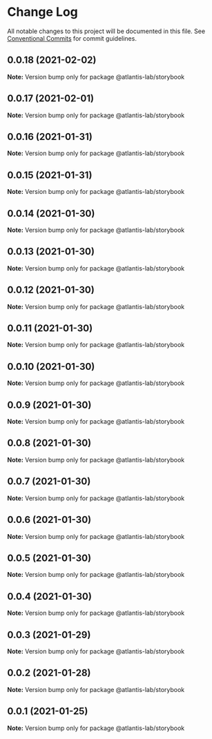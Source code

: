 # Change Log

All notable changes to this project will be documented in this file.
See [Conventional Commits](https://conventionalcommits.org) for commit guidelines.

## 0.0.18 (2021-02-02)

**Note:** Version bump only for package @atlantis-lab/storybook





## 0.0.17 (2021-02-01)

**Note:** Version bump only for package @atlantis-lab/storybook





## 0.0.16 (2021-01-31)

**Note:** Version bump only for package @atlantis-lab/storybook





## 0.0.15 (2021-01-31)

**Note:** Version bump only for package @atlantis-lab/storybook





## 0.0.14 (2021-01-30)

**Note:** Version bump only for package @atlantis-lab/storybook





## 0.0.13 (2021-01-30)

**Note:** Version bump only for package @atlantis-lab/storybook





## 0.0.12 (2021-01-30)

**Note:** Version bump only for package @atlantis-lab/storybook





## 0.0.11 (2021-01-30)

**Note:** Version bump only for package @atlantis-lab/storybook

## 0.0.10 (2021-01-30)

**Note:** Version bump only for package @atlantis-lab/storybook

## 0.0.9 (2021-01-30)

**Note:** Version bump only for package @atlantis-lab/storybook

## 0.0.8 (2021-01-30)

**Note:** Version bump only for package @atlantis-lab/storybook

## 0.0.7 (2021-01-30)

**Note:** Version bump only for package @atlantis-lab/storybook

## 0.0.6 (2021-01-30)

**Note:** Version bump only for package @atlantis-lab/storybook

## 0.0.5 (2021-01-30)

**Note:** Version bump only for package @atlantis-lab/storybook

## 0.0.4 (2021-01-30)

**Note:** Version bump only for package @atlantis-lab/storybook

## 0.0.3 (2021-01-29)

**Note:** Version bump only for package @atlantis-lab/storybook

## 0.0.2 (2021-01-28)

**Note:** Version bump only for package @atlantis-lab/storybook

## 0.0.1 (2021-01-25)

**Note:** Version bump only for package @atlantis-lab/storybook
